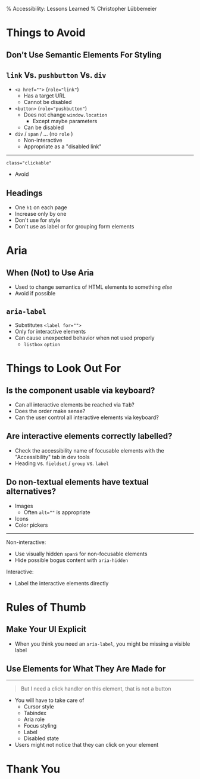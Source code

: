 % Accessibility: Lessons Learned
% Christopher Lübbemeier

# Things to Avoid

## Don't Use Semantic Elements For Styling

## `link` Vs. `pushbutton` Vs. `div`

- `<a href="">` (`role="link"`)
    - Has a target URL
    - Cannot be disabled
- `<button>` (`role="pushbutton"`)
    - Does not change `window.location`  
        - Except maybe parameters
    - Can be disabled
- `div` / `span` / ... (no `role` )
    - Non-interactive
    - Appropriate as a "disabled link"

---

`class="clickable"`

- Avoid

## Headings

- One `h1` on each page
- Increase only by one
- Don't use for style
- Don't use as label or for grouping form elements

# Aria

## When (Not) to Use Aria

- Used to change semantics of HTML elements to something *else*
- Avoid if possible

## `aria-label`

- Substitutes `<label for="">`
- Only for interactive elements
- Can cause unexpected behavior when not used properly
    - `listbox` `option`


# Things to Look Out For

## Is the component usable via keyboard?

- Can all interactive elements be reached via <kbd>Tab</kbd>?
- Does the order make sense?
- Can the user control all interactive elements via keyboard?

## Are interactive elements correctly labelled?

- Check the accessibility name of focusable elements with the "Accessibility" tab in dev tools
- Heading vs. `fieldset` / `group` vs. `label`

## Do non-textual elements have textual alternatives?

- Images
    - Often `alt=""` is appropriate
- Icons
- Color pickers

---

Non-interactive:

- Use visually hidden `span`s for non-focusable elements
- Hide possible bogus content with `aria-hidden`

Interactive:

- Label the interactive elements directly

# Rules of Thumb

## Make Your UI Explicit

- When you think you need an `aria-label`, you might be missing a visible label

## Use Elements for What They Are Made for

---

> But I need a click handler on this element, that is not a button

- You will have to take care of
  - Cursor style
  - Tabindex
  - Aria role
  - Focus styling
  - Label
  - Disabled state
- Users might not notice that they can click on your element

# Thank You
